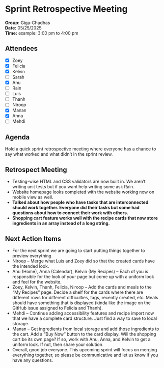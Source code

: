 # Sprint Retrospective Meeting

**Group:** Giga-Chadhas  
**Date:** 05/25/2025  
**Time:** example: 3:00 pm to 4:00 pm  

## Attendees

- [x] Zoey  
- [x] Felicia  
- [x] Kelvin  
- [ ] Sarah  
- [x] Anu  
- [ ] Rain  
- [ ] Luis  
- [ ] Thanh  
- [ ] Niroop  
- [x] Manan  
- [x] Anna  
- [ ] Mehdi  

## Agenda

Hold a quick sprint retrospective meeting where everyone has a chance to say what worked and what didn’t in the sprint review.

## Retrospect Meeting

- Testing-wise HTML and CSS validators are now built in. We aren’t writing unit tests but if you want help writing some ask Rain.  
- Website homepage looks completed with the website working now on mobile view as well.  
- **Talked about how people who have tasks that are interconnected should work together. Everyone did their tasks but some had questions about how to connect their work with others.**  
- **Shopping cart feature works well with the recipe cards that now store ingredients in an array instead of a long string.**  

## Next Action Items

- For the next sprint we are going to start putting things together to preview everything.  
- Niroop – Merge what Luis and Zoey did so that the created cards have the intended look.  
- Anu (Home), Anna (Calendar), Kelvin (My Recipes) – Each of you is responsible for the look of your page but come up with a uniform look and feel for the website.  
- Zoey, Kelvin, Thanh, Felicia, Niroop – Add the cards and meals to the “My Recipes” page. Decide a shelf for the cards where there are different rows for different difficulties, tags, recently created, etc. Meals should have something that is displayed (kinda like the image on the GitHub issue assigned to Felicia and Thanh).  
- Mehdi – Continue adding accessibility features and recipe import now that we have a complete card structure. Just find a way to save to local storage.  
- Manan – Get ingredients from local storage and add those ingredients to the cart. Add a “Buy Now” button to the card display. Will the shopping cart be its own page? If so, work with Anu, Anna, and Kelvin to get a uniform look. If not, then share your solution.  
- Overall, good job everyone. This upcoming sprint will focus on merging everything together, so please be communicative and let us know if you have any questions.  
